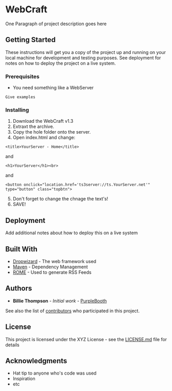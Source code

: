 # WebCraft

One Paragraph of project description goes here

## Getting Started

These instructions will get you a copy of the project up and running on your local machine for development and testing purposes. See deployment for notes on how to deploy the project on a live system.

### Prerequisites

* You need something like a WebServer

```
Give examples
```

### Installing
1. Download the WebCraft v1.3
2. Extraxt the archive.
3. Copy the hole folder onto the server.
4. Open index.html and change:

```
<title>YourServer - Home</title>
```
and

```
<h1>YourServer</h1><br>
```
and

```
<button onclick="location.href='ts3server://ts.YourServer.net'" type="button" class="topbtn">
```
5. Don't forget to change the chnage the text's!
6. SAVE!


## Deployment

Add additional notes about how to deploy this on a live system

## Built With

* [Dropwizard](http://www.dropwizard.io/1.0.2/docs/) - The web framework used
* [Maven](https://maven.apache.org/) - Dependency Management
* [ROME](https://rometools.github.io/rome/) - Used to generate RSS Feeds


## Authors

* **Billie Thompson** - *Initial work* - [PurpleBooth](https://github.com/PurpleBooth)

See also the list of [contributors](https://github.com/your/project/contributors) who participated in this project.

## License

This project is licensed under the XYZ License - see the [LICENSE.md](LICENSE.md) file for details

## Acknowledgments

* Hat tip to anyone who's code was used
* Inspiration
* etc
